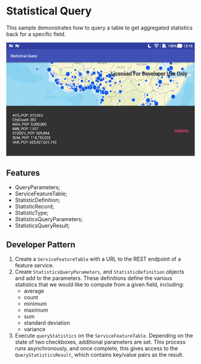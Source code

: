 # Statistical Query

This sample demonstrates how to query a table to get aggregated statistics back for a specific field.

![Statistical Query App](statistical-query.png)

## Features

* QueryParameters;
* ServiceFeatureTable;
* StatisticDefinition;
* StatisticRecord;
* StatisticType;
* StatisticsQueryParameters;
* StatisticsQueryResult;

## Developer Pattern

1. Create a `ServiceFeatureTable` with a URL to the REST endpoint of a feature service. 
1. Create `StatisticsQueryParameters`, and `StatisticDefinition` objects and add to the parameters. These definitions define the various statistics that we would like to compute from a given field, including:
    * average
    * count
    * minimum
    * maximum 
    * sum
    * standard deviation
    * variance
1. Execute `queryStatistics` on the `ServiceFeatureTable`. Depending on the state of two checkboxes, additional parameters are set. This process runs asynchronously, and once complete, this gives access to the `QueryStatisticsResult`, which contains key/value pairs as the result.